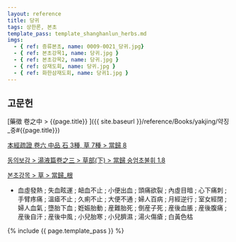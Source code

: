 ```yaml
---
layout: reference
title: 당귀
tags: 상한론, 본초
template_pass: template_shanghanlun_herbs.md
imgs:
  - { ref: 증류본초, name: 0009-0021_당귀.jpg}
  - { ref: 본초강목1, name: 당귀.jpg }
  - { ref: 본초강목2, name: 당귀.jpg }
  - { ref: 삼재도회, name: 당귀.jpg }
  - { ref: 화한삼재도회, name: 당귀1.jpg }
---
```



## 고문헌

[藥徵 卷之中 > {{page.title}} ]({{ site.baseurl }}/reference/Books/yakjing/약징_중#{{page.title}})

[本經疏證 卷六 中品 石 3種, 草 7種 > 當歸 8](https://mediclassics.kr/books/154/volume/6/#content_80)

[동의보감 > 湯液篇卷之三 > 草部(下) >  當歸 숭엄초불휘 1.8](https://mediclassics.kr/books/8/volume/22/#content_60)

[본초강목 > 草 > 當歸_根]()

* 血虛發熱 ; 失血眩運 ; 衄血不止 ; 小便出血 ; 頭痛欲裂 ; 內虛目暗 ; 心下痛刺 ; 手臂疼痛 ; 溫瘧不止 ; 久痢不止 ; 大便不通 ; 婦人百病 ; 月經逆行 ; 室女經閉 ; 婦人血氣 ; 墮胎下血 ; 姙娠胎動 ; 産難胎死 ; 倒産子死 ; 産後血脹 ; 産後腹痛 ; 産後自汗 ; 産後中風 ; 小兒胎寒 ; 小兒臍濕 ; 湯火傷瘡 ; 白黃色枯


{% include {{ page.template_pass }} %}
